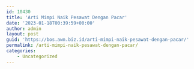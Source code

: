 ```yaml
---
id: 10430
title: 'Arti Mimpi Naik Pesawat Dengan Pacar'
date: '2023-01-18T00:39:59+00:00'
author: admin
layout: post
guid: 'https://bos.awn.biz.id/arti-mimpi-naik-pesawat-dengan-pacar/'
permalink: /arti-mimpi-naik-pesawat-dengan-pacar/
categories:
    - Uncategorized
---
```


